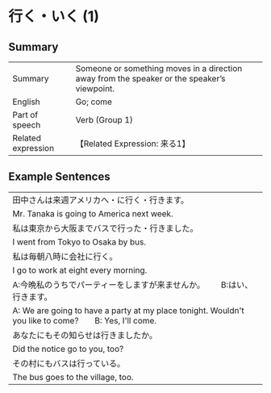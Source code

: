 # 行く・いく (1)

## Summary

<table><tr>   <td>Summary</td>   <td>Someone or something moves in a direction away from the speaker or the speaker’s viewpoint.</td></tr><tr>   <td>English</td>   <td>Go; come</td></tr><tr>   <td>Part of speech</td>   <td>Verb (Group 1)</td></tr><tr>   <td>Related expression</td>   <td>【Related Expression: 来る1】</td></tr></table>

## Example Sentences

<table><tr><td>田中さんは来週アメリカへ・に行く・行きます。</td></tr><tr><td>Mr. Tanaka is going to America next week.</td></tr><tr><td>私は東京から大阪までバスで行った・行きました。</td></tr><tr><td>I went from Tokyo to Osaka by bus.</td></tr><tr><td>私は毎朝八時に会社に行く。</td></tr><tr><td>I go to work at eight every morning.</td></tr><tr><td>A:今晩私のうちでパーティーをしますが来ませんか。  B:はい、行きます。</td></tr><tr><td>A: We are going to have a party at my place tonight. Wouldn't you like to come?&emsp;&emsp;B: Yes, I'll come.</td></tr><tr><td>あなたにもその知らせは行きましたか。</td></tr><tr><td>Did the notice go to you, too?</td></tr><tr><td>その村にもバスは行っている。</td></tr><tr><td>The bus goes to the village, too.</td></tr></table>

